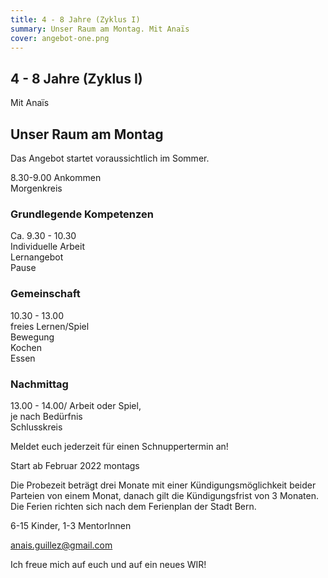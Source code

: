 ```yaml
---
title: 4 - 8 Jahre (Zyklus I)
summary: Unser Raum am Montag. Mit Anaïs
cover: angebot-one.png
---
```


## 4 - 8 Jahre (Zyklus I)

Mit Anaïs

## Unser Raum am Montag

Das Angebot startet voraussichtlich im Sommer.

8.30-9.00 Ankommen  
Morgenkreis

### Grundlegende Kompetenzen

Ca. 9.30 - 10.30\
Individuelle Arbeit\
Lernangebot\
Pause

### Gemeinschaft

10.30 - 13.00\
freies Lernen/Spiel\
Bewegung\
Kochen\
Essen

### Nachmittag

13.00 - 14.00/
Arbeit oder Spiel,\
je nach Bedürfnis\
Schlusskreis

Meldet euch jederzeit für einen Schnuppertermin an!

Start ab Februar 2022 montags

Die Probezeit beträgt drei Monate mit einer Kündigungsmöglichkeit beider Parteien von einem Monat, danach gilt die Kündigungsfrist von 3 Monaten. Die Ferien richten sich nach dem Ferienplan der Stadt Bern.

6-15 Kinder, 1-3 MentorInnen

[anais.guillez@gmail.com](anais.guillez@gmail.com)

Ich freue mich auf euch und auf ein neues WIR!
